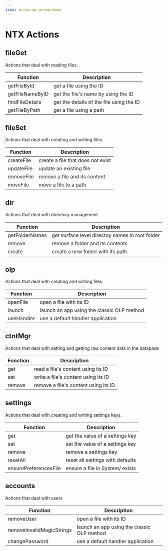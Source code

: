 ```yaml
---
icon: arrow-up-arrow-down
---
```


# NTX Actions

## fileGet

Actions that deal with reading files.

| Function        | Description                              |
| --------------- | ---------------------------------------- |
| getFileById     | get a file using the ID                  |
| getFileNameByID | get the file's name by using the ID      |
| findFileDetails | get the details of the file using the ID |
| getFileByPath   | get a file using a path                  |

## fileSet

Actions that deal with creating and writing files.

| Function   | Description                       |
| ---------- | --------------------------------- |
| createFile | create a file that does not exist |
| updateFile | update an existing file           |
| removeFile | remove a file and its content     |
| moveFile   | move a file to a path             |

## dir

Actions that deal with directory management

| Function       | Description                                     |
| -------------- | ----------------------------------------------- |
| getFolderNames | get surface level directoy names in root folder |
| remove         | remove a folder and its contents                |
| create         | create a new folder with its path               |

## olp

Actions that deal with creating and writing files.

| Function   | Description                                |
| ---------- | ------------------------------------------ |
| openFile   | open a file with its ID                    |
| launch     | launch an app using the classic OLP method |
| useHandler | use a default handler application          |

## ctntMgr

Actions that deal with setting and getting raw content data in the database

| Function | Description                          |
| -------- | ------------------------------------ |
| get      | read a file's content using its ID   |
| set      | write a file's content using its ID  |
| remove   | remove a file's content using its ID |

## settings

Actions that deal with creating and writing settings keys.

| Function              | Description                      |
| --------------------- | -------------------------------- |
| get                   | get the value of a settings key  |
| set                   | set the value of a settings key  |
| remove                | remove a settings key            |
| resetAll              | reset all settings with defaults |
| ensurePreferencesFile | ensure a file in System/ exists  |

## accounts

Actions that deal with users

| Function                  | Description                                |
| ------------------------- | ------------------------------------------ |
| removeUser                | open a file with its ID                    |
| removeInvalidMagicStrings | launch an app using the classic OLP method |
| changePassword            | use a default handler application          |
